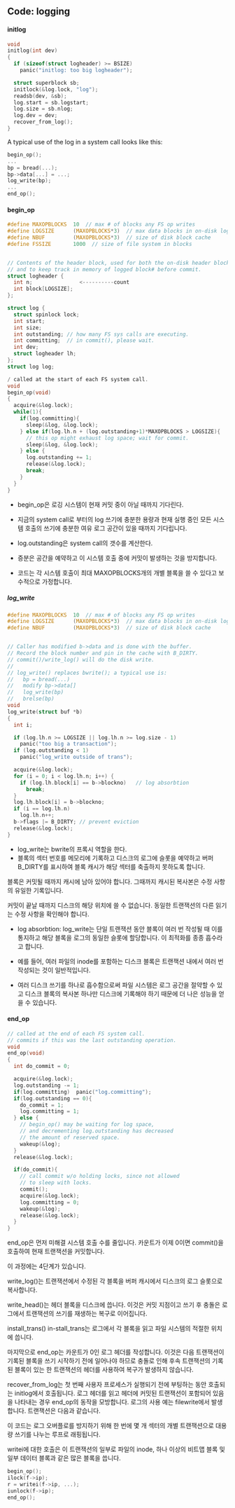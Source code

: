 ## Code: logging

#### initlog

```c
void
initlog(int dev)
{
  if (sizeof(struct logheader) >= BSIZE)
    panic("initlog: too big logheader");

  struct superblock sb;
  initlock(&log.lock, "log");
  readsb(dev, &sb);
  log.start = sb.logstart;
  log.size = sb.nlog;
  log.dev = dev;
  recover_from_log();
}
```



A typical use of the log in a system call looks like this:

```c
begin_op();
...
bp = bread(...);
bp->data[...] = ...;
log_write(bp);
...
end_op();
```

#### begin_op

```c
#define MAXOPBLOCKS  10  // max # of blocks any FS op writes
#define LOGSIZE      (MAXOPBLOCKS*3)  // max data blocks in on-disk log
#define NBUF         (MAXOPBLOCKS*3)  // size of disk block cache
#define FSSIZE       1000  // size of file system in blocks


// Contents of the header block, used for both the on-disk header block
// and to keep track in memory of logged block# before commit.
struct logheader {
  int n;               <----------count 
  int block[LOGSIZE];
};

struct log {
  struct spinlock lock;
  int start;
  int size;
  int outstanding; // how many FS sys calls are executing.
  int committing;  // in commit(), please wait.
  int dev;
  struct logheader lh;
};
struct log log;
```



```c
/ called at the start of each FS system call.
void
begin_op(void)
{
  acquire(&log.lock);
  while(1){
    if(log.committing){
      sleep(&log, &log.lock);
    } else if(log.lh.n + (log.outstanding+1)*MAXOPBLOCKS > LOGSIZE){
      // this op might exhaust log space; wait for commit.
      sleep(&log, &log.lock);
    } else {
      log.outstanding += 1;
      release(&log.lock);
      break;
    }
  }
}
```

* begin_op은 로깅 시스템이 현재 커밋 중이 아닐 때까지 기다린다.

*  지금의 system call로 부터의 log 쓰기에 충분한 용량과  현재 실행 중인 모든 시스템 호출의 쓰기에 충분한 여유 로그 공간이 있을 때까지 기다립니다. 
* log.outstanding은 system call의 갯수를 계산한다. 

* 증분은 공간을 예약하고 이 시스템 호출 중에 커밋이 발생하는 것을 방지합니다. 

*  코드는 각 시스템 호출이 최대 MAXOPBLOCKS개의 개별 블록을 쓸 수 있다고 보수적으로 가정합니다.





##### log_write

```c
#define MAXOPBLOCKS  10  // max # of blocks any FS op writes
#define LOGSIZE      (MAXOPBLOCKS*3)  // max data blocks in on-disk log
#define NBUF         (MAXOPBLOCKS*3)  // size of disk block cache


// Caller has modified b->data and is done with the buffer.
// Record the block number and pin in the cache with B_DIRTY.
// commit()/write_log() will do the disk write.
//
// log_write() replaces bwrite(); a typical use is:
//   bp = bread(...)
//   modify bp->data[]
//   log_write(bp)
//   brelse(bp)
void
log_write(struct buf *b)
{
  int i;

  if (log.lh.n >= LOGSIZE || log.lh.n >= log.size - 1)
    panic("too big a transaction");
  if (log.outstanding < 1)
    panic("log_write outside of trans");

  acquire(&log.lock);
  for (i = 0; i < log.lh.n; i++) {
    if (log.lh.block[i] == b->blockno)   // log absorbtion
      break;
  }
  log.lh.block[i] = b->blockno;
  if (i == log.lh.n)
    log.lh.n++;
  b->flags |= B_DIRTY; // prevent eviction
  release(&log.lock);
}
```

* log_write는 bwrite의 프록시 역할을 한다. 
* 블록의 섹터 번호를 메모리에 기록하고 디스크의 로그에 슬롯을 예약하고 버퍼 B_DIRTY를 표시하여 블록 캐시가 해당 섹터를 축출하지 못하도록 합니다. 

블록은 커밋될 때까지 캐시에 남아 있어야 합니다. 그때까지 캐시된 복사본은 수정 사항의 유일한 기록입니다.

커밋이 끝날 때까지 디스크의 해당 위치에 쓸 수 없습니다. 동일한 트랜잭션의 다른 읽기는 수정 사항을 확인해야 합니다. 

* log absorbtion: log_write는 단일 트랜잭션 동안 블록이 여러 번 작성될 때 이를 통지하고 해당 블록을 로그의 동일한 슬롯에 할당합니다.  이 최적화를 종종 흡수라고 합니다. 

* 예를 들어, 여러 파일의 inode를 포함하는 디스크 블록은 트랜잭션 내에서 여러 번 작성되는 것이 일반적입니다. 

* 여러 디스크 쓰기를 하나로 흡수함으로써 파일 시스템은 로그 공간을 절약할 수 있고 디스크 블록의 복사본 하나만 디스크에 기록해야 하기 때문에 더 나은 성능을 얻을 수 있습니다.



#### end_op

```c
// called at the end of each FS system call.
// commits if this was the last outstanding operation.
void
end_op(void)
{
  int do_commit = 0;

  acquire(&log.lock);
  log.outstanding -= 1;
  if(log.committing)  panic("log.committing");
  if(log.outstanding == 0){
    do_commit = 1;
    log.committing = 1;
  } else {
    // begin_op() may be waiting for log space,
    // and decrementing log.outstanding has decreased
    // the amount of reserved space.
    wakeup(&log);
  }
  release(&log.lock);

  if(do_commit){
    // call commit w/o holding locks, since not allowed
    // to sleep with locks.
    commit();
    acquire(&log.lock);
    log.committing = 0;
    wakeup(&log);
    release(&log.lock);
  }
}
```



end_op은 먼저 미해결 시스템 호출 수를 줄입니다. 카운트가 이제 0이면 commit()을 호출하여 현재 트랜잭션을 커밋합니다. 

이 과정에는 4단계가 있습니다. 

write_log()는 트랜잭션에서 수정된 각 블록을 버퍼 캐시에서 디스크의 로그 슬롯으로 복사합니다.

write_head()는 헤더 블록을 디스크에 씁니다. 이것은 커밋 지점이고 쓰기 후 충돌은 로그에서 트랜잭션의 쓰기를 재생하는 복구로 이어집니다. 

install_trans() in-stall_trans는 로그에서 각 블록을 읽고 파일 시스템의 적절한 위치에 씁니다. 

마지막으로 end_op는 카운트가 0인 로그 헤더를 작성합니다. 이것은 다음 트랜잭션이 기록된 블록을 쓰기 시작하기 전에 일어나야 하므로 충돌로 인해 후속 트랜잭션의 기록된 블록이 있는 한 트랜잭션의 헤더를 사용하여 복구가 발생하지 않습니다.

recover_from_log는 첫 번째 사용자 프로세스가 실행되기 전에 부팅하는 동안 호출되는 initlog에서 호출됩니다. 로그 헤더를 읽고 헤더에 커밋된 트랜잭션이 포함되어 있음을 나타내는 경우 end_op의 동작을 모방합니다.
로그의 사용 예는 filewrite에서 발생합니다. 트랜잭션은 다음과 같습니다.

이 코드는 로그 오버플로를 방지하기 위해 한 번에 몇 개 섹터의 개별 트랜잭션으로 대용량 쓰기를 나누는 루프로 래핑됩니다. 

writei에 대한 호출은 이 트랜잭션의 일부로 파일의 inode, 하나 이상의 비트맵 블록 및 일부 데이터 블록과 같은 많은 블록을 씁니다.



```c
begin_op();
ilock(f->ip);
r = writei(f->ip, ...);
iunlock(f->ip);
end_op();
```

